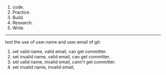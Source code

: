 1. code.
2. Practice.
3. Build.
4. Research. 
5. Write.

------------------------

test the use of user.name and user.email of git:

1. set valid name, valid email, can get committer. 
2. set invalid name, valid email, can get committer.
3. set valid name, invalid email, cann't get committer.
4. set invalid name, invalid email,

